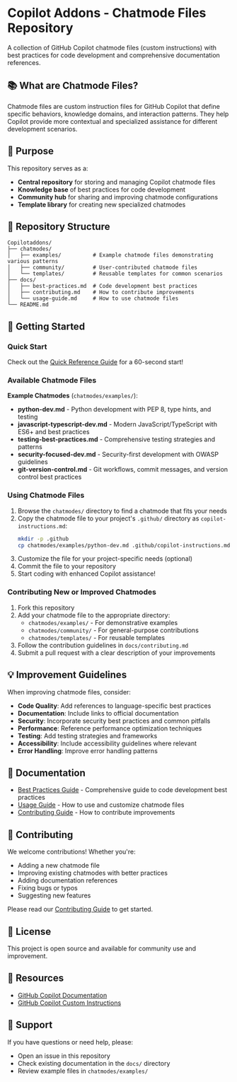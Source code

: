 # Copilot Addons - Chatmode Files Repository

A collection of GitHub Copilot chatmode files (custom instructions) with best practices for code development and comprehensive documentation references.

## 📚 What are Chatmode Files?

Chatmode files are custom instruction files for GitHub Copilot that define specific behaviors, knowledge domains, and interaction patterns. They help Copilot provide more contextual and specialized assistance for different development scenarios.

## 🎯 Purpose

This repository serves as a:
- **Central repository** for storing and managing Copilot chatmode files
- **Knowledge base** of best practices for code development
- **Community hub** for sharing and improving chatmode configurations
- **Template library** for creating new specialized chatmodes

## 📂 Repository Structure

```
Copilotaddons/
├── chatmodes/
│   ├── examples/          # Example chatmode files demonstrating various patterns
│   ├── community/         # User-contributed chatmode files
│   └── templates/         # Reusable templates for common scenarios
├── docs/
│   ├── best-practices.md  # Code development best practices
│   ├── contributing.md    # How to contribute improvements
│   └── usage-guide.md     # How to use chatmode files
└── README.md
```

## 🚀 Getting Started

### Quick Start

Check out the [Quick Reference Guide](QUICK_REFERENCE.md) for a 60-second start!

### Available Chatmode Files

**Example Chatmodes** (`chatmodes/examples/`):
- **python-dev.md** - Python development with PEP 8, type hints, and testing
- **javascript-typescript-dev.md** - Modern JavaScript/TypeScript with ES6+ and best practices
- **testing-best-practices.md** - Comprehensive testing strategies and patterns
- **security-focused-dev.md** - Security-first development with OWASP guidelines
- **git-version-control.md** - Git workflows, commit messages, and version control best practices

### Using Chatmode Files

1. Browse the `chatmodes/` directory to find a chatmode that fits your needs
2. Copy the chatmode file to your project's `.github/` directory as `copilot-instructions.md`:
   ```bash
   mkdir -p .github
   cp chatmodes/examples/python-dev.md .github/copilot-instructions.md
   ```
3. Customize the file for your project-specific needs (optional)
4. Commit the file to your repository
5. Start coding with enhanced Copilot assistance!

### Contributing New or Improved Chatmodes

1. Fork this repository
2. Add your chatmode file to the appropriate directory:
   - `chatmodes/examples/` - For demonstrative examples
   - `chatmodes/community/` - For general-purpose contributions
   - `chatmodes/templates/` - For reusable templates
3. Follow the contribution guidelines in `docs/contributing.md`
4. Submit a pull request with a clear description of your improvements

## 💡 Improvement Guidelines

When improving chatmode files, consider:

- **Code Quality**: Add references to language-specific best practices
- **Documentation**: Include links to official documentation
- **Security**: Incorporate security best practices and common pitfalls
- **Performance**: Reference performance optimization techniques
- **Testing**: Add testing strategies and frameworks
- **Accessibility**: Include accessibility guidelines where relevant
- **Error Handling**: Improve error handling patterns

## 📖 Documentation

- [Best Practices Guide](docs/best-practices.md) - Comprehensive guide to code development best practices
- [Usage Guide](docs/usage-guide.md) - How to use and customize chatmode files
- [Contributing Guide](docs/contributing.md) - How to contribute improvements

## 🤝 Contributing

We welcome contributions! Whether you're:
- Adding a new chatmode file
- Improving existing chatmodes with better practices
- Adding documentation references
- Fixing bugs or typos
- Suggesting new features

Please read our [Contributing Guide](docs/contributing.md) to get started.

## 📝 License

This project is open source and available for community use and improvement.

## 🔗 Resources

- [GitHub Copilot Documentation](https://docs.github.com/en/copilot)
- [GitHub Copilot Custom Instructions](https://docs.github.com/en/copilot/customizing-copilot/adding-custom-instructions-for-github-copilot)

## 📧 Support

If you have questions or need help, please:
- Open an issue in this repository
- Check existing documentation in the `docs/` directory
- Review example files in `chatmodes/examples/`
